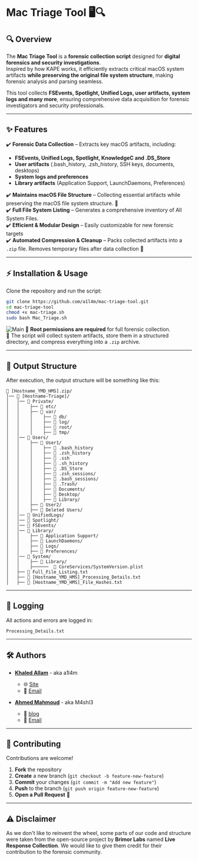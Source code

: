 # Mac Triage Tool 🖥️🔍     

## 🔍 Overview  

The **Mac Triage Tool** is a **forensic collection script** designed for **digital forensics and security investigations**.  
Inspired by how KAPE works, it efficiently extracts critical macOS system artifacts **while preserving the original file system structure**, making forensic analysis and parsing seamless.  

This tool collects **FSEvents, Spotlight, Unified Logs, user artifacts, system logs and many more**, ensuring comprehensive data acquisition for forensic investigators and security professionals.  

---

## ✨ Features  

✔️ **Forensic Data Collection** – Extracts key macOS artifacts, including:  
- **FSEvents, Unified Logs, Spotlight, KnowledgeC and .DS_Store**  
- **User artifacts** (.bash_history, .zsh_history, SSH keys, documents, desktops)  
- **System logs and preferences**  
- **Library artifacts** (Application Support, LaunchDaemons, Preferences)  

✔️ **Maintains macOS File Structure** – Collecting essential artifacts while preserving the macOS file system structure. 📂   
✔️ **Full File System Listing** – Generates a comprehensive inventory of All System Files.  
✔️ **Efficient & Modular Design** – Easily customizable for new forensic targets  
✔️ **Automated Compression & Cleanup** – Packs collected artifacts into a `.zip` file. Removes temporary files after data collection 🧹  


---

## ⚡ Installation & Usage

Clone the repository and run the script:  

```bash
git clone https://github.com/a1l4m/mac-triage-tool.git
cd mac-triage-tool
chmod +x mac-triage.sh
sudo bash Mac_Triage.sh
```
![Main](https://github.com/user-attachments/assets/8cad65d1-1906-448b-af54-280bd0e9f639)
🔹 **Root permissions are required** for full forensic collection.  
🔹 The script will collect system artifacts, store them in a structured directory, and compress everything into a `.zip` archive.  

---

## 📂 Output Structure  

After execution, the output structure will be something like this:  

```
📁 [Hostname_YMD_HMS].zip/
│── 📁 [Hostname-Triage]/
│   │── 📁 Private/
│   │    ├── 📁 etc/
│   │    ├── 📁 var/
│   │    │    ├── 📁 db/
│   │    │    ├── 📁 log/
│   │    │    ├── 📁 root/
│   │    │    ├── 📁 tmp/
│   │── 📁 Users/
│   │    ├── 📁 User1/
│   │    │    ├── 📄 .bash_history
│   │    │    ├── 📄 .zsh_history
│   │    │    ├── 📁 .ssh
│   │    │    ├── 📄 .sh_history
│   │    │    ├── 📄 .DS_Store
│   │    │    ├── 📁 .zsh_sessions/
│   │    │    ├── 📁 .bash_sessions/
│   │    │    ├── 📁 .Trash/
│   │    │    ├── 📁 Documents/
│   │    │    ├── 📁 Desktop/
│   │    │    ├── 📁 Library/
│   │    ├── 📁 User2/
│   │    ├── 📁 Deleted Users/
│   │── 📁 UnifiedLogs/
│   │── 📁 Spotlight/
│   │── 📁 FSEvents/
│   │── 📁 Library/
│   │    ├── 📁 Application Support/
│   │    ├── 📁 LaunchDaemons/
│   │    ├── 📁 Logs/
│   │    ├── 📁 Preferences/
│   │── 📁 System/
│   │    ├── 📁 Library/
│   │    ├──────  📄 CoreServices/SystemVersion.plist
│   ├── 📄 Full_File_Listing.txt
│   ├── 📄 [Hostname_YMD_HMS]_Processing_Details.txt
│   ├── 📄 [Hostname_YMD_HMS]_File_Hashes.txt
```

---

## 📝 Logging  

All actions and errors are logged in:  

```
Processing_Details.txt
```

---

## 🛠️ Authors  

- **[Khaled Allam](https://linkedin/in/a1l4m)** - aka a1l4m 
  - 🌐 [Site](https://a1l4m.github.io)  
  - 📧 [Email](mailto:khal3d.a1lam@gmail.com)  

- **[Ahmed Mahmoud](https://www.linkedin.com/in/m4shl3)** - aka M4shl3  
  - 🔗 [blog](https://hackmd.io/@M4shl3) 
  - 📧 [Email](mailto:ahmedelsalkh627@gmail.com)

---

## 🤝 Contributing  

Contributions are welcome!  

1. **Fork** the repository  
2. **Create** a new branch (`git checkout -b feature-new-feature`)  
3. **Commit** your changes (`git commit -m "Add new feature"`)  
4. **Push** to the branch (`git push origin feature-new-feature`)  
5. **Open a Pull Request** 🚀  

---

## ⚠️ Disclaimer  

As we don't like to reinvent the wheel, some parts of our code and structure were taken from the open-source project by **Brimor Labs** named **Live Response Collection**. We would like to give them credit for their contribution to the forensic community.
